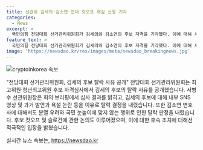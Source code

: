```yaml
---
title: 선관위 김세의·김소연 전대 컷오프 재심 신청 기각
categories:
  - News
excerpt: >
  국민의힘 전당대회 선거관리위원회가 김세의와 김소연의 후보 자격을 기각했다. 이에 대해 서병수 선관위원장은 후보들의 선관위 결정에 대한 지적을 반박하며, 후보 간의 부정적 선거를 방지하기 위해 즉각적으로 조치하고 관리할 것이라고 밝혔다. 또한, 전당대회 슬로건으로 NEXT 보수의 진보를 선정하여 미래로 전진하겠다는 취지를 담았다.
feature_text: >
  국민의힘 전당대회 선거관리위원회가 김세의와 김소연의 후보 자격을 기각했다. 이에 대해 서병수 선관위원장은 후보들의 선관위 결정에 대한 지적을 반박하며, 후보 간의 부정적 선거를 방지하기 위해 즉각적으로 조치하고 관리할 것이라고 밝혔다. 또한, 전당대회 슬로건으로 NEXT 보수의 진보를 선정하여 미래로 전진하겠다는 취지를 담았다.
image: 'https://newsdao.kr/res/images/meta/newsdao_breakingnews.jpg'
---
```


<p><img src="https://newsdao.kr/res/images/meta/newsdao_breakingnews.jpg" alt="cryptoinkorea 속보" /></p>

<p>"전당대회 선거관리위원회, 김세의 후보 탈락 사유 공개"
전당대회 선거관리위원회는 최고위원·청년최고위원 후보 자격심사에서 김세의 후보의 탈락 사유를 공개했습니다. 서병수 선관위원장은 회의 브리핑에서 심사 결과를 밝히고, 김세의 후보에 대해 내부 SNS 영상 및 과거 발언과 욕설 논란 등을 이유로 탈락 결정을 내렸습니다. 또한 김소연 변호사에 대해서도 분열 우려와 국민 눈높이에 맞지 않는 행위로 인한 탈락 판정을 내렸습니다. 후보 컷오프 및 슬로건에 관한 논의도 이루어졌으며, 이에 대한 후속 조치에 대해선 적극적인 입장을 밝혔습니다.</p>
실시간 뉴스 속보는, <a href="https://newsdao.kr" rel="dofollow">https://newsdao.kr</a>


